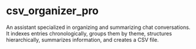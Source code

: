 # csv_organizer_pro
An assistant specialized in organizing and summarizing chat conversations. It indexes entries chronologically, groups them by theme, structures hierarchically, summarizes information, and creates a CSV file.
